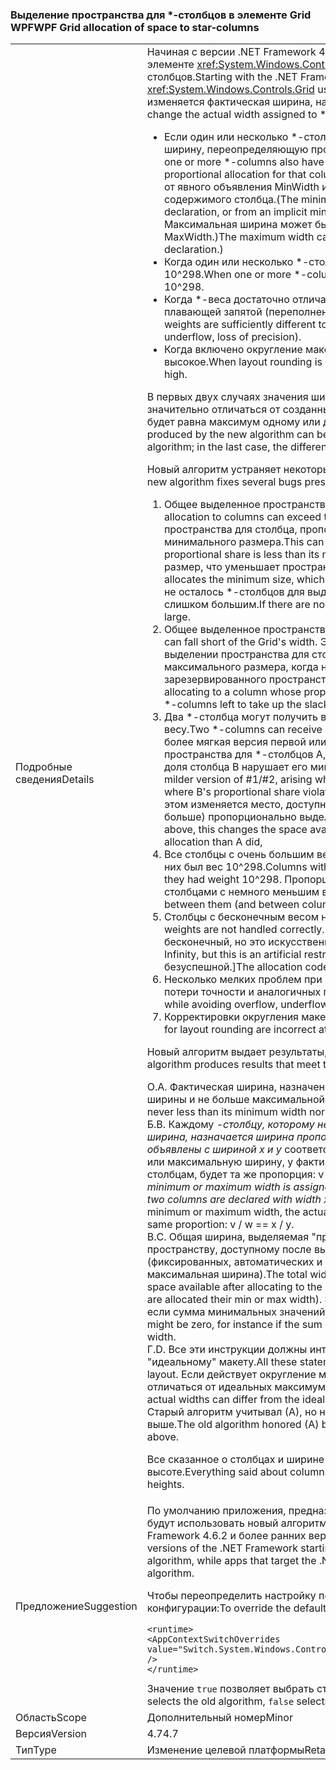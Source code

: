 ### <a name="wpf-grid-allocation-of-space-to-star-columns"></a><span data-ttu-id="a368f-101">Выделение пространства для \*-столбцов в элементе Grid WPF</span><span class="sxs-lookup"><span data-stu-id="a368f-101">WPF Grid allocation of space to star-columns</span></span>

|   |   |
|---|---|
|<span data-ttu-id="a368f-102">Подробные сведения</span><span class="sxs-lookup"><span data-stu-id="a368f-102">Details</span></span>|<span data-ttu-id="a368f-103">Начиная с версии .NET Framework 4.7, WPF заменяет алгоритм, который использовался в элементе <xref:System.Windows.Controls.Grid> для выделения пространства для \*-столбцов.</span><span class="sxs-lookup"><span data-stu-id="a368f-103">Starting with the .NET Framework 4.7, WPF replaces the algorithm that <xref:System.Windows.Controls.Grid> uses to allocate space to \*-columns.</span></span> <span data-ttu-id="a368f-104">В результате изменяется фактическая ширина, назначенная \*-столбцам в ряде случаев:</span><span class="sxs-lookup"><span data-stu-id="a368f-104">This will change the actual width assigned to \*-columns in a number of cases:</span></span><ul><li><span data-ttu-id="a368f-105">Если один или несколько \*-столбцов также имеют минимальную или максимальную ширину, переопределяющую пропорциональное выделение для этого столбца.</span><span class="sxs-lookup"><span data-stu-id="a368f-105">When one or more \*-columns also have a minimum or maximum width that overrides the proportional allocation for that colum.</span></span> <span data-ttu-id="a368f-106">(Минимальная ширина может быть производной от явного объявления MinWidth или неявного минимума, полученного из содержимого столбца.</span><span class="sxs-lookup"><span data-stu-id="a368f-106">(The minimum width can derive from an explicit MinWidth declaration, or from an implicit minimum obtained from the column's content.</span></span> <span data-ttu-id="a368f-107">Максимальная ширина может быть определена только явным образом в объявлении MaxWidth.)</span><span class="sxs-lookup"><span data-stu-id="a368f-107">The maximum width can only be defined explicitly, from a MaxWidth declaration.)</span></span></li><li><span data-ttu-id="a368f-108">Когда один или несколько \*-столбцов объявляют слишком большой \*-вес — более 10^298.</span><span class="sxs-lookup"><span data-stu-id="a368f-108">When one or more \*-columns declare an extremely large \*-weight, greater than 10^298.</span></span></li><li><span data-ttu-id="a368f-109">Когда \*-веса достаточно отличаются, приводя к нестабильности операций с плавающей запятой (переполнение, нехватка данных, потеря точности).</span><span class="sxs-lookup"><span data-stu-id="a368f-109">When the \*-weights are sufficiently different to encounter floating-point instability (overflow, underflow, loss of precision).</span></span></li><li><span data-ttu-id="a368f-110">Когда включено округление макета, а действующее значение DPI дисплея достаточно высокое.</span><span class="sxs-lookup"><span data-stu-id="a368f-110">When layout rounding is enabled, and the effective display DPI is sufficiently high.</span></span></li></ul><span data-ttu-id="a368f-111">В первых двух случаях значения ширины, создаваемые новым алгоритмом, могут значительно отличаться от созданных старым алгоритмом; в последнем случае разница будет равна максимум одному или двум пикселям.</span><span class="sxs-lookup"><span data-stu-id="a368f-111">In the first two cases, the widths produced by the new algorithm can be significantly different from those produced by the old algorithm; in the last case, the difference will be at most one or two pixels.</span></span><p/><span data-ttu-id="a368f-112">Новый алгоритм устраняет некоторые ошибки, присутствующие в старом алгоритме:</span><span class="sxs-lookup"><span data-stu-id="a368f-112">The new algorithm fixes several bugs present in the old algorithm:</span></span><ol><li><span data-ttu-id="a368f-113">Общее выделенное пространство для столбцов может превышать ширину сетки.</span><span class="sxs-lookup"><span data-stu-id="a368f-113">Total allocation to columns can exceed the Grid's width.</span></span> <span data-ttu-id="a368f-114">Это может произойти при выделении пространства для столбца, пропорциональная доля которого меньше его минимального размера.</span><span class="sxs-lookup"><span data-stu-id="a368f-114">This can occur when allocating space to a column whose proportional share is less than its minimum size.</span></span> <span data-ttu-id="a368f-115">Алгоритм выделяет минимальный размер, что уменьшает пространство, доступное для других столбцов.</span><span class="sxs-lookup"><span data-stu-id="a368f-115">The algorithm allocates the minimum size, which decreases the space available to other columns.</span></span> <span data-ttu-id="a368f-116">Если не осталось \*-столбцов для выделения, общее выделенное пространство будет слишком большим.</span><span class="sxs-lookup"><span data-stu-id="a368f-116">If there are no \*-columns left to allocate, the total allocation will be too large.</span></span></li><li><span data-ttu-id="a368f-117">Общее выделенное пространство может быть меньше ширины сетки.</span><span class="sxs-lookup"><span data-stu-id="a368f-117">Total allocation can fall short of the Grid's width.</span></span> <span data-ttu-id="a368f-118">Эта смежная с первой проблема возникает при выделении пространства для столбца, пропорциональная доля которого больше его максимального размера, когда не остается \*-столбцов для заполнения зарезервированного пространства.</span><span class="sxs-lookup"><span data-stu-id="a368f-118">This is the dual problem to #1, arising when allocating to a column whose proportional share is greater than its maximum size, with no \*-columns left to take up the slack.</span></span></li><li><span data-ttu-id="a368f-119">Два \*-столбца могут получить выделенное пространство, непропорциональное их весу.</span><span class="sxs-lookup"><span data-stu-id="a368f-119">Two \*-columns can receive allocations not proportional to their \*-weights.</span></span> <span data-ttu-id="a368f-120">Это более мягкая версия первой или второй проблемы возникает при выделении пространства для \*-столбцов A, B и C (в таком порядке), когда пропорциональная доля столбца B нарушает его минимальное (или максимальное) ограничение.</span><span class="sxs-lookup"><span data-stu-id="a368f-120">This is a milder version of #1/#2, arising when allocating to \*-columns A, B, and C (in that order), where B's proportional share violates its min (or max) constraint.</span></span> <span data-ttu-id="a368f-121">Как показано выше, при этом изменяется место, доступное для столбца C, который получает меньше (или больше) пропорционально выделенного пространства, чем получил столбец A.</span><span class="sxs-lookup"><span data-stu-id="a368f-121">As above, this changes the space available to column C, who gets less (or more) proportional allocation than A did,</span></span></li><li><span data-ttu-id="a368f-122">Все столбцы с очень большим весом (&gt;10^298) обрабатываются так, как если бы у них был вес 10^298.</span><span class="sxs-lookup"><span data-stu-id="a368f-122">Columns with extremely large weights (&gt; 10^298) are all treated as if they had weight 10^298.</span></span> <span data-ttu-id="a368f-123">Пропорциональные различия между ними (и между столбцами с немного меньшим весом) не учитываются.</span><span class="sxs-lookup"><span data-stu-id="a368f-123">Proportional differences between them (and between columns with slightly smaller weights) are not honored.</span></span></li><li><span data-ttu-id="a368f-124">Столбцы с бесконечным весом не обрабатываются правильно.</span><span class="sxs-lookup"><span data-stu-id="a368f-124">Columns with inifinte weights are not handled correctly.</span></span> <span data-ttu-id="a368f-125">[Фактически невозможно определить вес как бесконечный, но это искусственное ограничение.</span><span class="sxs-lookup"><span data-stu-id="a368f-125">[Actually you can't set a weight to Infinity, but this is an artificial restriction.</span></span> <span data-ttu-id="a368f-126">Его обработка кодом выделения была безуспешной.]</span><span class="sxs-lookup"><span data-stu-id="a368f-126">The allocation code was trying to handle it, but doing a bad job.]</span></span></li><li><span data-ttu-id="a368f-127">Несколько мелких проблем при предотвращении переполнения, нехватки данных, потери точности и аналогичных проблем с плавающей запятой.</span><span class="sxs-lookup"><span data-stu-id="a368f-127">Several minor problems while avoiding overflow, underflow, loss of precision and similar floating-point issues.</span></span></li><li><span data-ttu-id="a368f-128">Корректировки округления макета неверны при достаточно высоком DPI.</span><span class="sxs-lookup"><span data-stu-id="a368f-128">Adjustments for layout rounding are incorrect at sufficiently high DPI.</span></span></li></ol><span data-ttu-id="a368f-129">Новый алгоритм выдает результаты, соответствующие следующим критериям:</span><span class="sxs-lookup"><span data-stu-id="a368f-129">The new algorithm produces results that meet the following criteria:</span></span><p/><span data-ttu-id="a368f-130">О.</span><span class="sxs-lookup"><span data-stu-id="a368f-130">A.</span></span> <span data-ttu-id="a368f-131">Фактическая ширина, назначенная \*-столбцу, никогда не меньше его минимальной ширины и не больше максимальной ширины.</span><span class="sxs-lookup"><span data-stu-id="a368f-131">The actual width assigned to a \*-column is never less than its minimum width nor greater than its maximum width.</span></span><br/><span data-ttu-id="a368f-132">Б.</span><span class="sxs-lookup"><span data-stu-id="a368f-132">B.</span></span> <span data-ttu-id="a368f-133">Каждому <em>-столбцу, которому не назначена минимальная или максимальная ширина, назначается ширина пропорционально его <em>-весу. Точнее, если два столбца объявлены с шириной x</em> и y</em> соответственно и ни один из них не получил минимальную или максимальную ширину, у фактических значений ширины v и w, присвоенных столбцам, будет та же пропорция: v / w == x / y.</span><span class="sxs-lookup"><span data-stu-id="a368f-133">Each <em>-column that is not assigned its minimum or maximum width is assigned a width proportional to its <em>-weight. To be precise, if two columns are declared with width x</em> and y</em> respectively, and if neither column receives its minimum or maximum width, the actual widths v and w assigned to the columns are in the same proportion: v / w == x / y.</span></span><br/><span data-ttu-id="a368f-134">В.</span><span class="sxs-lookup"><span data-stu-id="a368f-134">C.</span></span> <span data-ttu-id="a368f-135">Общая ширина, выделяемая &quot;пропорциональным&quot; \*-столбцам, равна свободному пространству, доступному после выделения для ограниченных столбцов (фиксированных, автоматических и \*-столбцов, которым выделена минимальная или максимальная ширина).</span><span class="sxs-lookup"><span data-stu-id="a368f-135">The total width allocated to &quot;proportional&quot; \*-columns is equal to the space available after allocating to the constrained columns (fixed, auto, and \*-columns that are allocated their min or max width).</span></span> <span data-ttu-id="a368f-136">Это значение может быть равно нулю, например, если сумма минимальных значений ширины превышает доступную ширину сетки.</span><span class="sxs-lookup"><span data-stu-id="a368f-136">This might be zero, for instance if the sum of the minimum widths exceeds the Grid's availbable width.</span></span><br/><span data-ttu-id="a368f-137">Г.</span><span class="sxs-lookup"><span data-stu-id="a368f-137">D.</span></span> <span data-ttu-id="a368f-138">Все эти инструкции должны интерпретироваться по отношению к гипотетическому &quot;идеальному&quot; макету.</span><span class="sxs-lookup"><span data-stu-id="a368f-138">All these statements are to be interpreted with respect to the &quot;ideal&quot; layout.</span></span> <span data-ttu-id="a368f-139">Если действует округление макета, фактические значения ширины могут отличаться от идеальных максимум на один пиксель.</span><span class="sxs-lookup"><span data-stu-id="a368f-139">When layout rounding is in effect, the actual widths can differ from the ideal widths by as much as one pixel.</span></span><br/><span data-ttu-id="a368f-140">Старый алгоритм учитывал (А), но не учитывал другие критерии в случаях, описанных выше.</span><span class="sxs-lookup"><span data-stu-id="a368f-140">The old algorithm honored (A) but failed to honor the other criteria in the cases outlined above.</span></span><p/><span data-ttu-id="a368f-141">Все сказанное о столбцах и ширине в этой статье применяется также к строкам и высоте.</span><span class="sxs-lookup"><span data-stu-id="a368f-141">Everything said about columns and widths in this article applies as well to rows and heights.</span></span>|
|<span data-ttu-id="a368f-142">Предложение</span><span class="sxs-lookup"><span data-stu-id="a368f-142">Suggestion</span></span>|<span data-ttu-id="a368f-143">По умолчанию приложения, предназначенные для версий .NET Framework 4.7 и выше, будут использовать новый алгоритм, а приложения, предназначенные для .NET Framework 4.6.2 и более ранних версий, — старый алгоритм.</span><span class="sxs-lookup"><span data-stu-id="a368f-143">By default, apps that target versions of the .NET Framework starting with the .NET Framework 4.7 will see the new algorithm, while apps that target the .NET Framework 4.6.2 or earlier versions will see the old algorithm.</span></span><p/><span data-ttu-id="a368f-144">Чтобы переопределить настройку по умолчанию, используйте следующий параметр конфигурации:</span><span class="sxs-lookup"><span data-stu-id="a368f-144">To override the default, use the following configuration setting:</span></span><pre><code class="lang-xml">&lt;runtime&gt;&#13;&#10;&lt;AppContextSwitchOverrides value=&quot;Switch.System.Windows.Controls.Grid.StarDefinitionsCanExceedAvailableSpace=true&quot; /&gt;&#13;&#10;&lt;/runtime&gt;&#13;&#10;</code></pre><span data-ttu-id="a368f-145">Значение <code>true</code> позволяет выбрать старый алгоритм, а <code>false</code> — новый.</span><span class="sxs-lookup"><span data-stu-id="a368f-145">The value <code>true</code> selects the old algorithm, <code>false</code> selects the new algorithm.</span></span>|
|<span data-ttu-id="a368f-146">Область</span><span class="sxs-lookup"><span data-stu-id="a368f-146">Scope</span></span>|<span data-ttu-id="a368f-147">Дополнительный номер</span><span class="sxs-lookup"><span data-stu-id="a368f-147">Minor</span></span>|
|<span data-ttu-id="a368f-148">Версия</span><span class="sxs-lookup"><span data-stu-id="a368f-148">Version</span></span>|<span data-ttu-id="a368f-149">4.7</span><span class="sxs-lookup"><span data-stu-id="a368f-149">4.7</span></span>|
|<span data-ttu-id="a368f-150">Тип</span><span class="sxs-lookup"><span data-stu-id="a368f-150">Type</span></span>|<span data-ttu-id="a368f-151">Изменение целевой платформы</span><span class="sxs-lookup"><span data-stu-id="a368f-151">Retargeting</span></span>|

